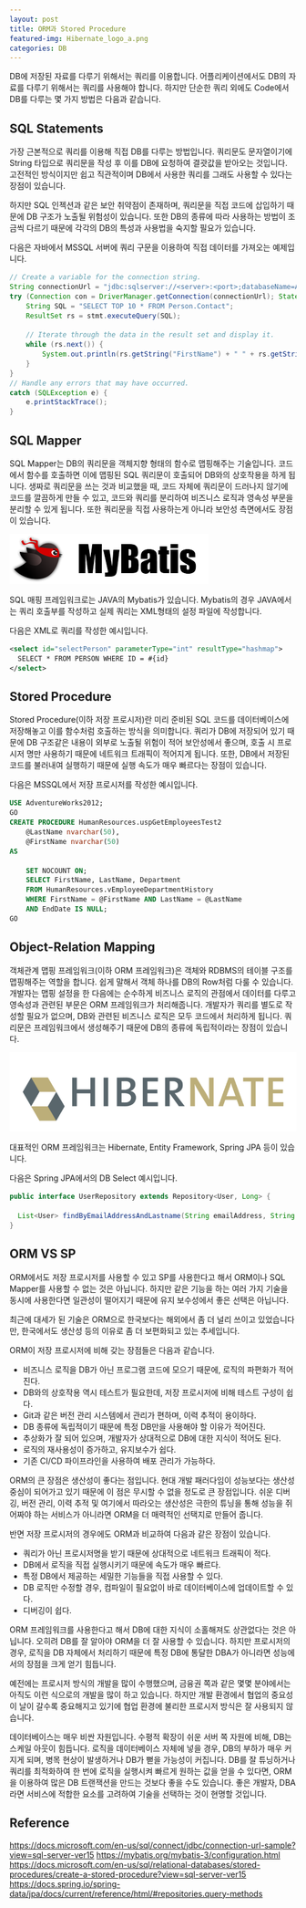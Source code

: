 ```yaml
---
layout: post
title: ORM과 Stored Procedure
featured-img: Hibernate_logo_a.png
categories: DB
---
```


DB에 저장된 자료를 다루기 위해서는 쿼리를 이용합니다. 어플리케이션에서도 DB의 자료를 다루기 위해서는 쿼리를 사용해야 합니다. 하지만 단순한 쿼리 외에도 Code에서 DB를 다루는 몇 가지 방법은 다음과 같습니다.

## SQL Statements

가장 근본적으로 쿼리를 이용해 직접 DB를 다루는 방법입니다. 쿼리문도 문자열이기에 String 타입으로 쿼리문을 작성 후 이를 DB에 요청하여 결괏값을 받아오는 것입니다. 고전적인 방식이지만 쉽고 직관적이며 DB에서 사용한 쿼리를 그래도 사용할 수 있다는 장점이 있습니다.

하지만 SQL 인젝션과 같은 보안 취약점이 존재하며, 쿼리문을 직접 코드에 삽입하기 때문에 DB 구조가 노출될 위험성이 있습니다. 또한 DB의 종류에 따라 사용하는 방법이 조금씩 다르기 때문에 각각의 DB의 특성과 사용법을 숙지할 필요가 있습니다.

다음은 자바에서 MSSQL 서버에 쿼리 구문을 이용하여 직접 데이터를 가져오는 예제입니다.

```java
// Create a variable for the connection string.
String connectionUrl = "jdbc:sqlserver://<server>:<port>;databaseName=AdventureWorks;user=<user>;password=<password>";
try (Connection con = DriverManager.getConnection(connectionUrl); Statement stmt = con.createStatement();) {
    String SQL = "SELECT TOP 10 * FROM Person.Contact";
    ResultSet rs = stmt.executeQuery(SQL);

    // Iterate through the data in the result set and display it.
    while (rs.next()) {
        System.out.println(rs.getString("FirstName") + " " + rs.getString("LastName"));
    }
}
// Handle any errors that may have occurred.
catch (SQLException e) {
    e.printStackTrace();
}
```

## SQL Mapper

SQL Mapper는 DB의 쿼리문을 객체지향 형태의 함수로 맵핑해주는 기술입니다. 코드에서 함수를 호출하면 이에 맵핑된 SQL 쿼리문이 호출되어 DB와의 상호작용을 하게 됩니다. 생짜로 쿼리문을 쓰는 것과 비교했을 때, 코드 자체에 쿼리문이 드러나지 않기에 코드를 깔끔하게 만들 수 있고, 코드와 쿼리를 분리하여 비즈니스 로직과 영속성 부문을 분리할 수 있게 됩니다. 또한 쿼리문을 직접 사용하는게 아니라 보안성 측면에서도 장점이 있습니다.

![Mybatis](/assets/img/posts/database-logic/mybatis-logo.png)

SQL 매핑 프레임워크로는 JAVA의 Mybatis가 있습니다. Mybatis의 경우 JAVA에서는 쿼리 호출부를 작성하고 실제 쿼리는 XML형태의 설정 파일에 작성합니다.

다음은 XML로 쿼리를 작성한 예시입니다.

```xml
<select id="selectPerson" parameterType="int" resultType="hashmap">
  SELECT * FROM PERSON WHERE ID = #{id}
</select>
```

## Stored Procedure

Stored Procedure(이하 저장 프로시저)란 미리 준비된 SQL 코드를 데이터베이스에 저장해놓고 이를 함수처럼 호출하는 방식을 의미합니다. 쿼리가 DB에 저장되어 있기 때문에 DB 구조같은 내용이 외부로 노출될 위험이 적어 보안성에서 좋으며, 호출 시 프로시저 명만 사용하기 때문에 네트워크 트래픽이 적어지게 됩니다. 또한, DB에서 저장된 코드를 불러내여 실행하기 때문에 실행 속도가 매우 빠르다는 장점이 있습니다.

다음은 MSSQL에서 저장 프로시저를 작성한 예시입니다.

```sql
USE AdventureWorks2012;  
GO  
CREATE PROCEDURE HumanResources.uspGetEmployeesTest2
    @LastName nvarchar(50),
    @FirstName nvarchar(50)
AS

    SET NOCOUNT ON;  
    SELECT FirstName, LastName, Department  
    FROM HumanResources.vEmployeeDepartmentHistory  
    WHERE FirstName = @FirstName AND LastName = @LastName  
    AND EndDate IS NULL;  
GO  
```

## Object-Relation Mapping

객체관계 맵핑 프레임워크(이하 ORM 프레임워크)은 객체와 RDBMS의 테이블 구조를 맵핑해주는 역할을 합니다. 쉽게 말해서 객체 하나를 DB의 Row처럼 다룰 수 있습니다. 개발자는 맵핑 설정을 한 다음에는 순수하게 비즈니스 로직의 관점에서 데이터를 다루고 영속성과 관련된 부문은 ORM 프레임워크가 처리해줍니다. 개발자가 쿼리를 별도로 작성할 필요가 없으며, DB와 관련된 비즈니스 로직은 모두 코드에서 처리하게 됩니다. 쿼리문은 프레임워크에서 생성해주기 때문에 DB의 종류에 독립적이라는 장점이 있습니다.

![Hibernate](/assets/img/posts/database-logic/Hibernate_logo_a.png)

대표적인 ORM 프레임워크는 Hibernate, Entity Framework, Spring JPA 등이 있습니다.

다음은 Spring JPA에서의 DB Select 예시입니다.

```java
public interface UserRepository extends Repository<User, Long> {

  List<User> findByEmailAddressAndLastname(String emailAddress, String lastname);
}
```

## ORM VS SP

ORM에서도 저장 프로시저를 사용할 수 있고 SP를 사용한다고 해서 ORM이나 SQL Mapper를 사용할 수 없는 것은 아닙니다. 하지만 같은 기능을 하는 여러 가지 기술을 동시에 사용한다면 일관성이 떨어지기 때문에 유지 보수성에서 좋은 선택은 아닙니다.

최근에 대세가 된 기술은 ORM으로 한국보다는 해외에서 좀 더 널리 쓰이고 있었습니다만, 한국에서도 생산성 등의 이유로 좀 더 보편화되고 있는 추세입니다.

ORM이 저장 프로시저에 비해 갖는 장점들은 다음과 같습니다.

* 비즈니스 로직을 DB가 아닌 프로그램 코드에 모으기 때문에, 로직의 파편화가 적어진다.
* DB와의 상호작용 역시 테스트가 필요한데, 저장 프로시저에 비해 테스트 구성이 쉽다.
* Git과 같은 버전 관리 시스템에서 관리가 편하며, 이력 추적이 용이하다.
* DB 종류에 독립적이기 때문에 특정 DB만을 사용해야 할 이유가 적어진다.
* 추상화가 잘 되어 있으며, 개발자가 상대적으로 DB에 대한 지식이 적어도 된다.
* 로직의 재사용성이 증가하고, 유지보수가 쉽다.
* 기존 CI/CD 파이프라인을 사용하여 배포 관리가 가능하다.

ORM의 큰 장점은 생산성이 좋다는 점입니다. 현대 개발 패러다임이 성능보다는 생산성 중심이 되어가고 있기 때문에 이 점은 무시할 수 없을 정도로 큰 장점입니다. 쉬운 디버깅, 버전 관리, 이력 추적 및 여기에서 따라오는 생산성은 극한의 튜닝을 통해 성능을 쥐어짜야 하는 서비스가 아니라면 ORM을 더 매력적인 선택지로 만들어 줍니다.

반면 저장 프로시저의 경우에도 ORM과 비교하여 다음과 같은 장점이 있습니다.

* 쿼리가 아닌 프로시저명을 받기 때문에 상대적으로 네트워크 트래픽이 적다.
* DB에서 로직을 직접 실행시키기 때문에 속도가 매우 빠르다.
* 특정 DB에서 제공하는 세밀한 기능들을 직접 사용할 수 있다.
* DB 로직만 수정할 경우, 컴파일이 필요없이 바로 데이터베이스에 업데이트할 수 있다.
* 디버깅이 쉽다.

ORM 프레임워크를 사용한다고 해서 DB에 대한 지식이 소홀해져도 상관없다는 것은 아닙니다. 오히려 DB를 잘 알아야 ORM을 더 잘 사용할 수 있습니다. 하지만 프로시저의 경우, 로직을 DB 자체에서 처리하기 때문에 특정 DB에 통달한 DBA가 아니라면 성능에서의 장점을 크게 얻기 힘듭니다.

예전에는 프로시저 방식의 개발을 많이 수행했으며, 금융권 쪽과 같은 몇몇 분야에서는 아직도 이런 식으로의 개발을 많이 하고 있습니다. 하지만 개발 환경에서 협업의 중요성이 날이 갈수록 중요해지고 있기에 협업 환경에 불리한 프로시저 방식은 잘 사용되지 않습니다.

데이터베이스는 매우 비싼 자원입니다. 수평적 확장이 쉬운 서버 쪽 자원에 비해, DB는 스케일 아웃이 힘듭니다. 로직을 데이터베이스 자체에 넣을 경우, DB의 부하가 매우 커지게 되며, 병목 현상이 발생하거나 DB가 뻗을 가능성이 커집니다. DB를 잘 튜닝하거나 쿼리를 최적화하여 한 번에 로직을 실행시켜 빠르게 원하는 값을 얻을 수 있다면, ORM을 이용하여 많은 DB 트랜잭션을 만드는 것보다 좋을 수도 있습니다. 좋은 개발자, DBA라면 서비스에 적합한 요소를 고려하여 기술을 선택하는 것이 현명할 것입니다.

## Reference

<https://docs.microsoft.com/en-us/sql/connect/jdbc/connection-url-sample?view=sql-server-ver15>
<https://mybatis.org/mybatis-3/configuration.html>
<https://docs.microsoft.com/en-us/sql/relational-databases/stored-procedures/create-a-stored-procedure?view=sql-server-ver15>
<https://docs.spring.io/spring-data/jpa/docs/current/reference/html/#repositories.query-methods>

